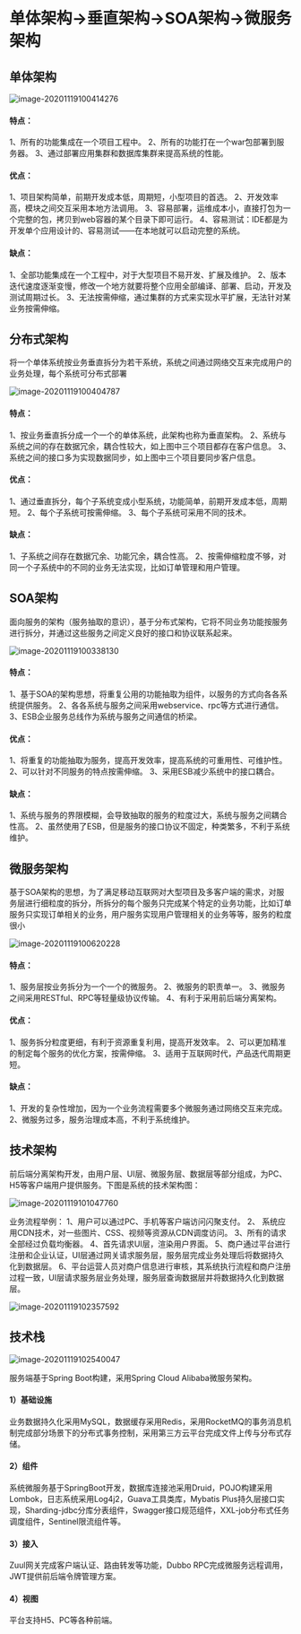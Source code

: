 # 单体架构->垂直架构->SOA架构->微服务架构

## 单体架构

![image-20201119100414276](C:\Users\jiang\AppData\Roaming\Typora\typora-user-images\image-20201119100414276.png)

#### 特点：

1、所有的功能集成在一个项目工程中。
2、所有的功能打在一个war包部署到服务器。
3、通过部署应用集群和数据库集群来提高系统的性能。

#### 优点：

1、项目架构简单，前期开发成本低，周期短，小型项目的首选。
2、开发效率高，模块之间交互采用本地方法调用。
3、容易部署，运维成本小，直接打包为一个完整的包，拷贝到web容器的某个目录下即可运行。
4、容易测试：IDE都是为开发单个应用设计的、容易测试——在本地就可以启动完整的系统。

#### 缺点：

1、全部功能集成在一个工程中，对于大型项目不易开发、扩展及维护。
2、版本迭代速度逐渐变慢，修改一个地方就要将整个应用全部编译、部署、启动，开发及测试周期过长。
3、无法按需伸缩，通过集群的方式来实现水平扩展，无法针对某业务按需伸缩。

## 分布式架构

将一个单体系统按业务垂直拆分为若干系统，系统之间通过网络交互来完成用户的业务处理，每个系统可分布式部署

![image-20201119100404787](C:\Users\jiang\AppData\Roaming\Typora\typora-user-images\image-20201119100404787.png)

#### 特点：

1、按业务垂直拆分成一个一个的单体系统，此架构也称为垂直架构。
2、系统与系统之间的存在数据冗余，耦合性较大，如上图中三个项目都存在客户信息。
3、系统之间的接口多为实现数据同步，如上图中三个项目要同步客户信息。

#### 优点：

1、通过垂直拆分，每个子系统变成小型系统，功能简单，前期开发成本低，周期短。
2、每个子系统可按需伸缩。
3、每个子系统可采用不同的技术。

#### 缺点：

1、子系统之间存在数据冗余、功能冗余，耦合性高。
2、按需伸缩粒度不够，对同一个子系统中的不同的业务无法实现，比如订单管理和用户管理。

## SOA架构

面向服务的架构（服务抽取的意识），基于分布式架构，它将不同业务功能按服务进行拆分，并通过这些服务之间定义良好的接口和协议联系起来。

![image-20201119100338130](C:\Users\jiang\AppData\Roaming\Typora\typora-user-images\image-20201119100338130.png)

#### 特点：

1、基于SOA的架构思想，将重复公用的功能抽取为组件，以服务的方式向各各系统提供服务。 
2、各各系统与服务之间采用webservice、rpc等方式进行通信。 
3、ESB企业服务总线作为系统与服务之间通信的桥梁。

#### 优点：

1、将重复的功能抽取为服务，提高开发效率，提高系统的可重用性、可维护性。
 2、可以针对不同服务的特点按需伸缩。 
3、采用ESB减少系统中的接口耦合。

#### 缺点：

1、系统与服务的界限模糊，会导致抽取的服务的粒度过大，系统与服务之间耦合性高。
2、虽然使用了ESB，但是服务的接口协议不固定，种类繁多，不利于系统维护。

## 微服务架构

基于SOA架构的思想，为了满足移动互联网对大型项目及多客户端的需求，对服务层进行细粒度的拆分，所拆分的每个服务只完成某个特定的业务功能，比如订单服务只实现订单相关的业务，用户服务实现用户管理相关的业务等等，服务的粒度很小

![image-20201119100620228](C:\Users\jiang\AppData\Roaming\Typora\typora-user-images\image-20201119100620228.png)

#### 特点：

1、服务层按业务拆分为一个一个的微服务。
2、微服务的职责单一。
3、微服务之间采用RESTful、RPC等轻量级协议传输。
4、有利于采用前后端分离架构。

#### 优点：

1、服务拆分粒度更细，有利于资源重复利用，提高开发效率。
2、可以更加精准的制定每个服务的优化方案，按需伸缩。
3、适用于互联网时代，产品迭代周期更短。

#### 缺点：

1、开发的复杂性增加，因为一个业务流程需要多个微服务通过网络交互来完成。
2、微服务过多，服务治理成本高，不利于系统维护。

## 技术架构

前后端分离架构开发，由用户层、UI层、微服务层、数据层等部分组成，为PC、H5等客户端用户提供服务。下图是系统的技术架构图：

![image-20201119101047760](C:\Users\jiang\AppData\Roaming\Typora\typora-user-images\image-20201119101047760.png)

业务流程举例：
1、用户可以通过PC、手机等客户端访问闪聚支付。
2、 系统应用CDN技术，对一些图片、CSS、视频等资源从CDN调度访问。
3、所有的请求全部经过负载均衡器。
4、首先请求UI层，渲染用户界面。
5、商户通过平台进行注册和企业认证，UI层通过网关请求服务层，服务层完成业务处理后将数据持久化到数据层。
6、平台运营人员对商户信息进行审核，其系统执行流程和商户注册过程一致，UI层请求服务层业务处理，服务层查询数据层并将数据持久化到数据层。

![image-20201119102357592](C:\Users\jiang\AppData\Roaming\Typora\typora-user-images\image-20201119102357592.png)

## 技术栈

![image-20201119102540047](C:\Users\jiang\AppData\Roaming\Typora\typora-user-images\image-20201119102540047.png)

服务端基于Spring Boot构建，采用Spring Cloud Alibaba微服务架构。

#### 1）基础设施

业务数据持久化采用MySQL，数据缓存采用Redis，采用RocketMQ的事务消息机制完成部分场景下的分布式事务控制，采用第三方云平台完成文件上传与分布式存储。

#### 2）组件

系统微服务基于SpringBoot开发，数据库连接池采用Druid，POJO构建采用Lombok，日志系统采用Log4j2，Guava工具类库，Mybatis Plus持久层接口实现，Sharding-jdbc分库分表组件，Swagger接口规范组件，XXL-job分布式任务调度组件，Sentinel限流组件等。

#### 3）接入

Zuul网关完成客户端认证、路由转发等功能，Dubbo RPC完成微服务远程调用，JWT提供前后端令牌管理方案。

#### 4）视图

平台支持H5、PC等各种前端。



